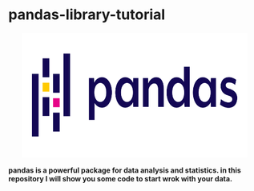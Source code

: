 # pandas-library-tutorial

<p align="center"><img src="pandas.png"width=450px height=250px></p>

<b>pandas is a powerful package for data analysis and statistics.
  in this repository I will show you some code to start wrok with your data.<b>
